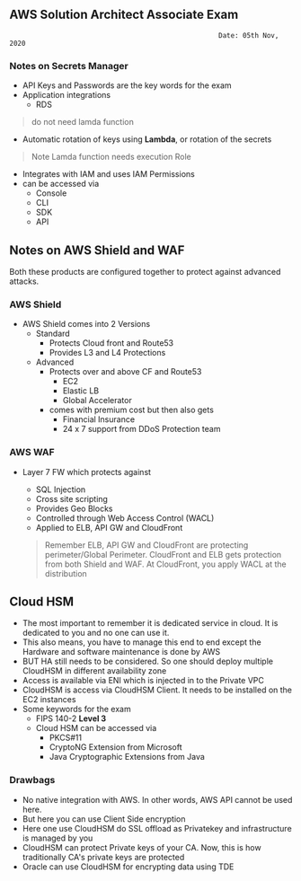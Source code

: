## AWS Solution Architect Associate Exam

                                                        Date: 05th Nov, 2020

### Notes on Secrets Manager

* API Keys and Passwords are the key words for the exam
* Application integrations
  * RDS

> do not need lamda function
* Automatic rotation of keys using **Lambda**, or rotation of the secrets

> Note Lamda function needs execution Role

* Integrates with IAM and uses IAM Permissions
* can be accessed via
  * Console
  * CLI
  * SDK
  * API

## Notes on AWS Shield and WAF

Both these products are configured together to protect against advanced attacks.

### AWS Shield
* AWS Shield comes into 2 Versions
  * Standard
    * Protects Cloud front and Route53
    * Provides L3 and L4 Protections
  * Advanced
    * Protects over and above CF and Route53
      * EC2
      * Elastic LB
      * Global Accelerator
    * comes with premium cost but then also gets
      * Financial Insurance
      * 24 x 7 support from DDoS Protection team

### AWS WAF

* Layer 7 FW which protects against
  * SQL Injection
  * Cross site scripting
  * Provides Geo Blocks
  * Controlled through Web Access Control (WACL)
  * Applied to ELB, API GW and CloudFront

  > Remember ELB, API GW and CloudFront are protecting perimeter/Global Perimeter.
  > CloudFront and ELB gets protection from both Shield and WAF. At CloudFront, you apply WACL at the distribution

## Cloud HSM

* The most important to remember it is dedicated service in cloud. It is dedicated to you and no one can use it.
* This also means, you have to manage this end to end except the Hardware and software maintenance is done by AWS
* BUT HA still needs to be considered. So one should deploy multiple CloudHSM in different availability zone
* Access is available via ENI which is injected in to the Private VPC
* CloudHSM is access via CloudHSM Client. It needs to be installed on the EC2 instances
* Some keywords for the exam
  * FIPS 140-2 **Level 3**
  * Cloud HSM can be accessed via
    * PKCS#11
    * CryptoNG Extension from Microsoft
    * Java Cryptographic Extensions from Java

### Drawbags

* No native integration with AWS. In other words, AWS API cannot be used here.
* But here you can use Client Side encryption
* Here one use CloudHSM do SSL offload as Privatekey and infrastructure is managed by you
* CloudHSM can protect Private keys of your CA. Now, this is how traditionally CA's private keys are protected
* Oracle can use CloudHSM for encrypting data using TDE 
